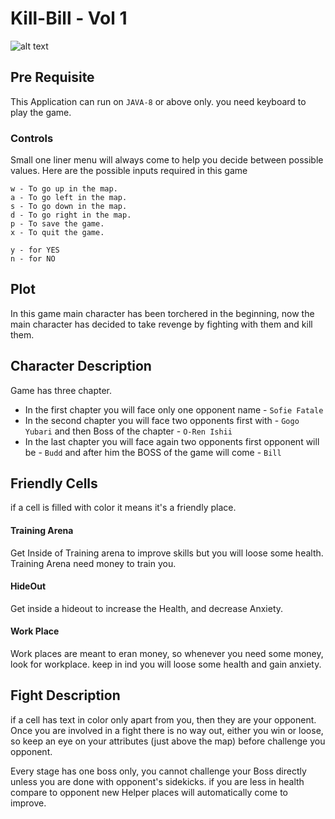 # Kill-Bill - Vol 1
![alt text](https://hoodrichnyc-public.s3.amazonaws.com/site-assets/event_images/event/2018/may/killbill.jpg)
## Pre Requisite
This Application can run on `JAVA-8` or above only.
you need keyboard to play the game.
### Controls
Small one liner menu will always come to help you decide between possible values.
Here are the possible inputs required in this game
````
w - To go up in the map.
a - To go left in the map.
s - To go down in the map.
d - To go right in the map.
p - To save the game.
x - To quit the game.

y - for YES
n - for NO
````
## Plot
In this game main character has been torchered in the beginning,
now the main character has decided to take revenge by fighting with them and kill them.
   
## Character Description
Game has three chapter.
- In the first chapter you will face only one opponent name - `Sofie Fatale`
- In the second chapter you will face two opponents first with - `Gogo Yubari` and then Boss of the chapter - `O-Ren Ishii`
- In the last chapter you will face again two opponents first opponent will be - `Budd` and after him the BOSS of the game will come - `Bill`  

## Friendly Cells
if a cell is filled with color it means it's a friendly place.
#### Training Arena
Get Inside of Training arena to improve skills but you will loose some health.
Training Arena need money to train you. 

#### HideOut
Get inside a hideout to increase the Health, and decrease Anxiety.

#### Work Place
Work places are meant to eran money, so whenever you need some money, look for workplace.
keep in ind you will loose some health and gain anxiety.
 
## Fight Description
if a cell has text in color only apart from you, then they are your opponent.
Once you are involved in a fight there is no way out, either you win or loose,
so keep an eye on your attributes (just above the map) before challenge you opponent.

Every stage has one boss only, you cannot challenge your Boss directly unless you are done with opponent's sidekicks.
if you are less in health compare to opponent new Helper places will automatically come to improve.